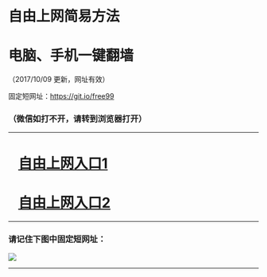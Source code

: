 ﻿# 自由上网简易方法

# 电脑、手机一键翻墙

（2017/10/09 更新，网址有效）

固定短网址：https://git.io/free99

### （微信如打不开，请转到浏览器打开）


***





# &nbsp;&nbsp; <a href="http://ft2794721760.fwq-tz-1001.info/fwqtz01.html?t=10090019267 " target="_blank">自由上网入口1</a>
# &nbsp;&nbsp; <a href="http://ft1120021217.fwq-tz-1002.info/fwqtz02.html?t=100900128807 " target="_blank">自由上网入口2</a>
***

### 请记住下图中固定短网址：

<img src="https://s3-us-west-2.amazonaws.com/fwq-1001/yjfq-20170905okok.png" /> 


***

